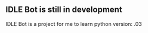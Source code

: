 IDLE Bot is still in development
--------------------------------

IDLE Bot is a project for me to learn python
version: .03